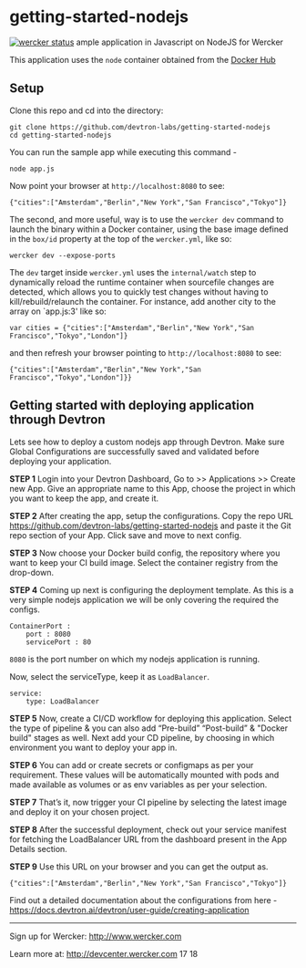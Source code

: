 # getting-started-nodejs

[![wercker status](https://app.wercker.com/status/7b1a402dd00d57fc9abddf9eb5161675/s "wercker status")](https://app.wercker.com/project/bykey/7b1a402dd00d57fc9abddf9eb5161675)
 ample application in Javascript on NodeJS for Wercker

This application uses the `node` container obtained from the [Docker Hub](https://hub.docker.com/_/node/)

## Setup
Clone this repo and cd into the directory:

```
git clone https://github.com/devtron-labs/getting-started-nodejs
cd getting-started-nodejs
```

You can run the sample app while executing this command - 
```
node app.js
```

Now point your browser at `http://localhost:8080` to see:
```
{"cities":["Amsterdam","Berlin","New York","San Francisco","Tokyo"]}
```

The second, and more useful, way is to use the `wercker dev` command to launch the binary within a Docker container, using the base image defined in the `box/id` property at the top of the `wercker.yml`, like so:
```
wercker dev --expose-ports
```
The `dev` target inside `wercker.yml` uses the `internal/watch` step to dynamically reload the runtime container when sourcefile changes are detected, which allows you to quickly test changes without having to kill/rebuild/relaunch the container. For instance, add another city to the array on `app.js:3' like so:

```
var cities = {"cities":["Amsterdam","Berlin","New York","San Francisco","Tokyo","London"]}
```

and then refresh your browser pointing to `http://localhost:8080` to see:
```
{"cities":["Amsterdam","Berlin","New York","San Francisco","Tokyo","London"]}}
```

## Getting started with deploying application through Devtron

Lets see how to deploy a custom nodejs app through Devtron. 
Make sure Global Configurations are successfully saved and validated before deploying your application. 

**STEP 1** 
Login into your Devtron Dashboard, Go to >> Applications >> Create new App. Give an appropriate name to this App, choose the project in which you want to keep the app, and create it.

**STEP 2** 
After creating the app, setup the configurations. Copy the repo URL https://github.com/devtron-labs/getting-started-nodejs and paste it the Git repo section of your App. Click save and move to next config.

**STEP 3** 
Now choose your Docker build config, the repository where you want to keep your CI build image. Select the container registry from the drop-down. 

**STEP 4** 
Coming up next is configuring the deployment template. As this is a very simple nodejs application we will be only covering the required the configs.
```
ContainerPort :
    port : 8080
    servicePort : 80
```
`8080` is the port number on which my nodejs application is running. 

Now, select the serviceType, keep it as `LoadBalancer`. 

```
service:
    type: LoadBalancer
```

**STEP 5**
Now, create a CI/CD workflow for deploying this application. Select the type of pipeline & you can also add “Pre-build” “Post-build” & "Docker build" stages as well. Next add your CD pipeline, by choosing in which environment you want to deploy your app in.

**STEP 6**
You can add or create secrets or configmaps as per your requirement. These values will be automatically mounted with pods and made available as volumes or as env variables as per your selection.

**STEP 7**
That’s it, now trigger your CI pipeline by selecting the latest image and deploy it on your chosen project.

**STEP 8**
After the successful deployment, check out your service manifest for fetching the LoadBalancer URL from the dashboard present in the App Details section. 

**STEP 9** 
Use this URL on your browser and you can get the output as.

```
{"cities":["Amsterdam","Berlin","New York","San Francisco","Tokyo"]}
```

Find out a detailed documentation about the configurations from here - https://docs.devtron.ai/devtron/user-guide/creating-application

---
Sign up for Wercker: http://www.wercker.com

Learn more at: http://devcenter.wercker.com
17
18

